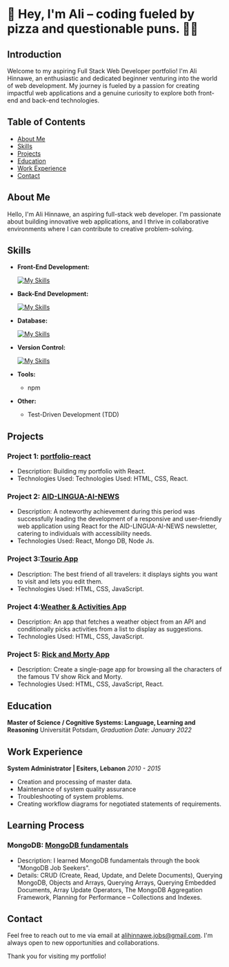# 🍕 Hey, I'm Ali – coding fueled by pizza and questionable puns. 🍕😄

## Introduction

Welcome to my aspiring Full Stack Web Developer portfolio! I'm Ali Hinnawe, an enthusiastic and dedicated beginner venturing into the world of web development. My journey is fueled by a passion for creating impactful web applications and a genuine curiosity to explore both front-end and back-end technologies.


## Table of Contents

- [About Me](#about-me)
- [Skills](#skills)
- [Projects](#projects)
- [Education](#education)
- [Work Experience](#work-experience)
- [Contact](#contact)

## About Me

Hello, I'm Ali Hinnawe, an aspiring full-stack web developer. I'm passionate about building innovative web applications, and I thrive in collaborative environments where I can contribute to creative problem-solving.


## Skills

- **Front-End Development:**

  [![My Skills](https://skillicons.dev/icons?i=html,css,js,ts,react,nextjs)](https://skillicons.dev)

- **Back-End Development:**
  
  [![My Skills](https://skillicons.dev/icons?i=nodejs,mongodb)](https://skillicons.dev)


- **Database:**
  
  [![My Skills](https://skillicons.dev/icons?i=mongodb)](https://skillicons.dev)

- **Version Control:**
  
  [![My Skills](https://skillicons.dev/icons?i=git,github)](https://skillicons.dev)

- **Tools:**
  - npm

- **Other:**
  - Test-Driven Development (TDD) <i class="fas fa-vial"></i>

## Projects

### Project 1: [portfolio-react](https://github.com/alihinnawe/portfolio-react)

- Description: Building my portfolio with React.
- Technologies Used:  Technologies Used:  HTML, CSS, React.

### Project 2: [AID-LINGUA-AI-NEWS](https://github.com/alihinnawe/AID-LINGUA-AI-NEWS)

- Description: A noteworthy achievement during this period was successfully leading the development of a responsive and user-friendly web application using React for the AID-LINGUA-AI-NEWS newsletter, catering to individuals with
accessibility needs.
- Technologies Used:  React, Mongo DB, Node Js.

### Project 3:[Tourio App](https://github.com/alex-code42/ali_alex_tourio_app)

- Description: The best friend of all travelers: it displays sights you want to visit and lets you edit them.
- Technologies Used:  HTML, CSS, JavaScript.
  
### Project 4:[Weather & Activities App](https://github.com/alihinnawe/Ali-Serge-Weather)
- Description: An app that fetches a weather object from an API and conditionally picks activities from a list to display as suggestions.
- Technologies Used: HTML, CSS, JavaScript.
  
### Project 5: [Rick and Morty App](https://github.com/alihinnawe/Ali-Rouzbehan-Proj3)
- Description: Create a single-page app for browsing all the characters of the famous TV show Rick and Morty.
- Technologies Used:  HTML, CSS, JavaScript, React.

## Education

**Master of Science / Cognitive Systems: Language, Learning and Reasoning**
Universität Potsdam,
*Graduation Date:  January 2022*

## Work Experience

**System Administrator | Esiters, Lebanon**
*2010 - 2015*

- Creation and processing of master data.
- Maintenance of system quality assurance
- Troubleshooting of system problems.
- Creating workflow diagrams for negotiated statements of requirements.

## Learning Process

### MongoDB: [MongoDB fundamentals](https://www.amazon.com/MongoDB-Jobseekers-heights-career-English/dp/9355518250)

- Description: I learned MongoDB fundamentals through the book "MongoDB Job Seekers".
- Details:  CRUD (Create, Read, Update, and Delete Documents), Querying MongoDB, Objects and Arrays, Querying Arrays, Querying Embedded Documents, Array Update Operators, The MongoDB 
Aggregation Framework, Planning for Performance – Collections and Indexes.

## Contact

Feel free to reach out to me via email at alihinnawe.jobs@gmail.com. I'm always open to new opportunities and collaborations.

Thank you for visiting my portfolio!



